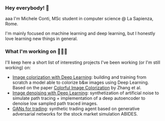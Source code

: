 ### Hey everybody! 🖖
aaa
I'm Michele Conti, MSc student in computer science @ La Sapienza, Rome.

I'm mainly focused on machine learning and deep learning, but I honestly love learning new things in general.

### What I'm working on 👨🏻‍💻
I'll keep here a short list of interesting projects I've been working (or I'm still working) on:

* [Image colorization with Deep Learning](https://github.com/mikcnt/aml-project): building and training from scratch a model able to colorize b&w images using Deep Learning. Based on the paper [Colorful Image Colorization](https://arxiv.org/abs/1603.08511) by Zhang et al.
* [Image denoising with Deep Learning](https://github.com/mikcnt/cv-denoising-encoder): synthetization of artificial noise to simulate path tracing + implementation of a deep autoencoder to denoise low sampled path traced images.
* [GANs for trading](https://github.com/EmaMerca/GANs-for-trading): synthetic trading agent based on generative adversarial networks for the stock market simulation ABIDES.